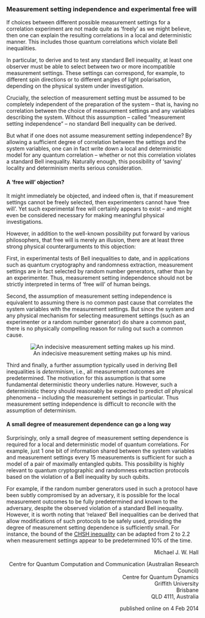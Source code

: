 ### Measurement setting independence and experimental free will

If choices between different possible measurement settings for a correlation experiment are not made quite as ‘freely’ as we might believe, then one can explain the resulting correlations in a local and deterministic manner.  This includes those quantum correlations which violate Bell inequalities.

In particular, to derive and to test any standard Bell inequality, at least one observer must be able to select between two or more incompatible measurement settings.  These settings can correspond, for example, to different spin directions or to different angles of light polarisation, depending on the physical system under investigation.

Crucially, the selection of measurement setting must be assumed to be completely independent of the preparation of the system – that is, having no correlation between the choice of measurement settings and any variables describing the system.  Without this assumption – called “measurement setting independence” – no standard Bell inequality can be derived.

But what if one does not assume measurement setting independence?  By allowing a sufficient degree of correlation between the settings and the system variables, one can in fact write down a local and deterministic model for any quantum correlation – whether or not this correlation violates a standard Bell inequality.  Naturally enough, this possibility of ‘saving’ locality and determinism merits serious consideration.

#### A ‘free will’ objection?

It might immediately be objected, and indeed often is, that if measurement settings cannot be freely selected, then experimenters cannot have ‘free will’.  Yet such experimental free will certainly appears to exist – and might even be considered necessary for making meaningful physical investigations.

However, in addition to the well-known possibility put forward by various philosophers, that free will is merely an illusion, there are at least three strong physical counterarguments to this objection:

First, in experimental tests of Bell inequalities to date, and in applications such as quantum cryptography and randomness extraction, measurement settings are in fact selected by random number generators, rather than by an experimenter.  Thus, measurement setting independence should not be strictly interpreted in terms of ‘free will’ of human beings.

Second, the assumption of measurement setting independence is equivalent to assuming there is no common past cause that correlates the system variables with the measurement settings.  But since the system and any physical mechanism for selecting measurement settings (such as an experimenter or a random number generator) do share a common past, there is no physically compelling reason for ruling out such a common cause.

<p align="center">
  <img src="/assets/images/contrib/freewill_ill.jpg" alt="An indecisive measurement setting makes up his mind."/><br/>
  <span class="figure_caption">An indecisive measurement setting makes up his mind.</span>
</p>

Third and finally, a further assumption typically used in deriving Bell inequalities is *determinism*, i.e., all measurement outcomes are predetermined.  The motivation for this assumption is that some fundamental deterministic theory underlies nature.  However, such a deterministic theory should reasonably be expected to predict *all* physical phenomena – including the measurement settings in particular. Thus measurement setting independence is difficult to reconcile with the assumption of determinism.

#### A small degree of measurement dependence can go a long way

Surprisingly, only a small degree of measurement setting dependence is required for a local and deterministic model of quantum correlations.  For example, just 1 one bit of information shared between the system variables and measurement settings every 15 measurements is sufficient for such a model of a pair of maximally entangled qubits.  This possibility is highly relevant to quantum cryptographic and randomness extraction protocols based on the violation of a Bell inequality by such qubits.

For example, if the random number generators used in such a protocol have been subtly compromised by an adversary, it is possible for the local measurement outcomes to be fully predetermined and known to the adversary, despite the observed violation of a standard Bell inequality.  However, it is worth noting that ‘relaxed’ Bell inequalities can be derived that allow modifications of such protocols to be safely used, providing the degree of measurement setting dependence is sufficiently small. For instance, the bound of the [CHSH inequality](/db/canonical/1) can be adapted from 2 to 2.2 when measurement settings appear to be predetermined 10% of the time.


<p align="right">
Michael J. W. Hall<br/>
</p>
<p align="right">
<span class="author_address">
Centre for Quantum Computation and Communication (Australian Research Council)<br/>
Centre for Quantum Dynamics<br/>
Griffith University<br/>
Brisbane<br/>
QLD 4111, Australia
<span/>
</p>

<p align="right">
published online on 4 Feb 2014
</p>
